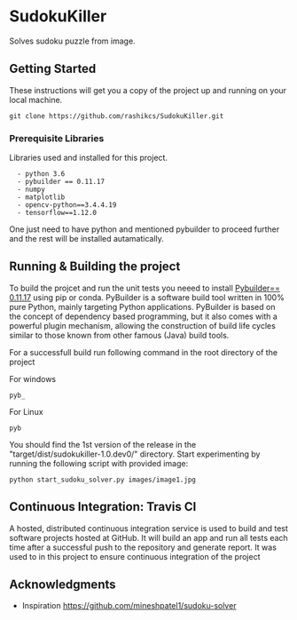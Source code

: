 # SudokuKiller
Solves sudoku puzzle from image.

## Getting Started
These instructions will get you a copy of the project up and running on your local machine.

```
git clone https://github.com/rashikcs/SudokuKiller.git
```

### Prerequisite Libraries

Libraries used and installed for this project.
```
  - python 3.6
  - pybuilder == 0.11.17
  - numpy
  - matplotlib
  - opencv-python==3.4.4.19
  - tensorflow==1.12.0
```
One just need to have python and mentioned pybuilder to proceed further and the rest will be installed autamatically. 
## Running & Building the project

To build the projcet and run the unit tests you neeed to install [Pybuilder== 0.11.17](https://pybuilder.io/documentation/installation) using pip or conda. PyBuilder is a software build tool written in 100% pure Python, mainly targeting Python applications. PyBuilder is based on the concept of dependency based programming, but it also comes with a powerful plugin mechanism, allowing the construction of build life cycles similar to those known from other famous (Java) build tools.

For a successfull build run following command in the root directory of the project

For windows
```
pyb_
```
For Linux
```
pyb
```
You should find the 1st version of the release in the "target/dist/sudokukiller-1.0.dev0/" directory. Start experimenting by running the following script with provided image:
```
python start_sudoku_solver.py images/image1.jpg
```

## Continuous Integration: Travis CI
A hosted, distributed continuous integration service is used to build and test software
projects hosted at GitHub. It will build an app and run all tests each time after a successful push
to the repository and generate report. It was used to in this project to ensure continuous integration of the project

## Acknowledgments

* Inspiration
  https://github.com/mineshpatel1/sudoku-solver